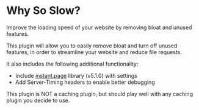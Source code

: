 # Why So Slow?
Improve the loading speed of your website by removing bloat and unused features.

This plugin will allow you to easily remove bloat and turn off unused features, in order to streamline your website and reduce file requests.

It also includes the following additional functionality:
- Include [instant.page](https://instant.page) library (v5.1.0) with settings
- Add Server-Timing headers to enable better debugging

This plugin is NOT a caching plugin, but should play well with any caching plugin you decide to use.
